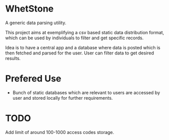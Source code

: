 # WhetStone

A generic data parsing utility. 

This project aims at exemplifying a csv based static data distribution format, 
which can be used by individuals to filter and get specific records.


Idea is to have a central app and a database where data is posted which is then 
fetched and parsed for the user. User can filter data to get desired results.


# Prefered Use

- Bunch of static databases which are relevant to users are accessed by user and stored locally for further requirements.


# TODO 

Add limit of around 100-1000 access codes storage.

